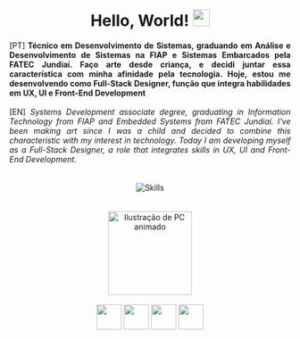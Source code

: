 <div align="center">
  <h1>Hello, World! <img src="https://raw.githubusercontent.com/kaueMarques/kaueMarques/master/hi.gif" height="30px" width="30"> </h1>
</div>

<div align="justify">[PT]<strong> Técnico em Desenvolvimento de Sistemas, graduando em Análise e Desenvolvimento de Sistemas na FIAP e Sistemas Embarcados pela FATEC Jundiaí. Faço arte desde criança, e decidi juntar essa característica com minha afinidade pela tecnologia. Hoje, estou me desenvolvendo como Full-Stack Designer, função que integra habilidades em UX, UI e Front-End Development </strong>
<br><br>
[EN]<em> Systems Development associate degree, graduating in Information Technology from FIAP and Embedded Systems from FATEC Jundiaí. I've been making art since I was a child and decided to combine this characteristic with my interest in technology. Today I am developing myself as a Full-Stack Designer, a role that integrates skills in UX, UI and Front-End Development.</em></div>

<br>


<div align="center" valign="top"><br>
  <img align="center" alt="Skills" src="https://github.com/matheusari/matheusari/assets/114448911/2d80293e-15bb-462e-9d87-35245559b4bd">
</div>

<br>

<div align="center" valign="top"><br>
  <img align="center" alt="Ilustração de PC animado" height="150px" src="https://github.com/matheusari/matheusari/assets/114448911/c2996af5-4c17-44c8-aee9-3623b737ba87">
</div>

<br>

<div align="center"> 
  <a href = "mailto:contato@matheusari.com"><img src="https://github.com/matheusari/matheusari/assets/114448911/675b663d-062a-45b2-b64d-6240b938b236" target="_blank" height="45px"></a>
  <a href="https://www.linkedin.com/in/matheusari" target="_blank"><img src="https://github.com/matheusari/matheusari/assets/114448911/ee17e089-ccbc-40cb-8fa5-07bb73e4c6ac" target="_blank" height="45px"></a> 
  <a href="https://www.behance.net/matheusari" target="_blank"><img src="https://github.com/matheusari/matheusari/assets/114448911/396fc5e6-d1e2-420c-a1f0-c67d3c25cbe3" target="_blank" height="45px"></a>
    <a href="https://wa.me/5511975420249" target="_blank"><img src="https://github.com/matheusari/matheusari/assets/114448911/7ffbc33f-cd38-4b8d-892c-e62e8b9371f4" target="_blank" height="45px"></a>
</div>

